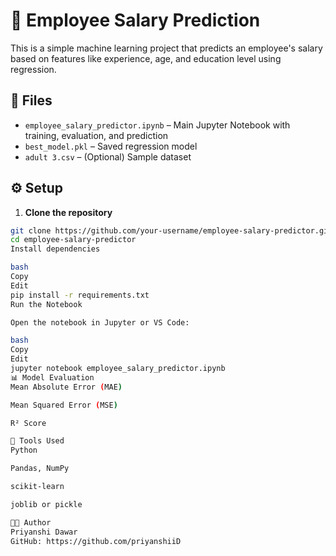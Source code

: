 # 🧠 Employee Salary Prediction

This is a simple machine learning project that predicts an employee's salary based on features like experience, age, and education level using regression.

## 📁 Files

- `employee_salary_predictor.ipynb` – Main Jupyter Notebook with training, evaluation, and prediction
- `best_model.pkl` – Saved regression model
- `adult 3.csv` – (Optional) Sample dataset

## ⚙️ Setup

1. **Clone the repository**

```bash
git clone https://github.com/your-username/employee-salary-predictor.git
cd employee-salary-predictor
Install dependencies

bash
Copy
Edit
pip install -r requirements.txt
Run the Notebook

Open the notebook in Jupyter or VS Code:

bash
Copy
Edit
jupyter notebook employee_salary_predictor.ipynb
📊 Model Evaluation
Mean Absolute Error (MAE)

Mean Squared Error (MSE)

R² Score

🧩 Tools Used
Python

Pandas, NumPy

scikit-learn

joblib or pickle

👩‍💻 Author
Priyanshi Dawar
GitHub: https://github.com/priyanshiiD
